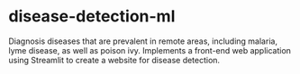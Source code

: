 # disease-detection-ml
Diagnosis diseases that are prevalent in remote areas, including malaria, lyme disease, as well as poison ivy. Implements a front-end web application using Streamlit to create a website for disease detection.
